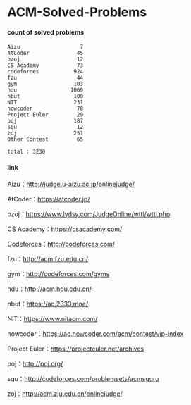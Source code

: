 ﻿# ACM-Solved-Problems

#### count of solved problems
	Aizu                   7
	AtCoder               45
	bzoj                  12
	CS Academy            73
	codeforces           924
	fzu                   44
	gym                  103
	hdu                 1069
	nbut                 100
	NIT                  231
	nowcoder              78
	Project Euler         29
	poj                  187
	sgu                   12
	zoj                  251
	Other Contest         65

`total : 3230`


#### link

Aizu：http://judge.u-aizu.ac.jp/onlinejudge/

AtCoder：https://atcoder.jp/

bzoj：https://www.lydsy.com/JudgeOnline/wttl/wttl.php

CS Academy：https://csacademy.com/

Codeforces：http://codeforces.com/

fzu：http://acm.fzu.edu.cn/

gym：http://codeforces.com/gyms

hdu：http://acm.hdu.edu.cn/

nbut：https://ac.2333.moe/

NIT：https://www.nitacm.com/

nowcoder：https://ac.nowcoder.com/acm/contest/vip-index

Project Euler：https://projecteuler.net/archives

poj：http://poj.org/

sgu：http://codeforces.com/problemsets/acmsguru

zoj：http://acm.zju.edu.cn/onlinejudge/
